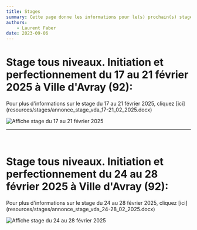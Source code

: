 ```yaml
---
title: Stages
summary: Cette page donne les informations pour le(s) prochain(s) stage(s) proposé(s) par le club d'échecs de Sèvres Ville d'Avray
authors:
    - Laurent Faber
date: 2023-09-06
---
```

# Stage tous niveaux. Initiation et perfectionnement du 17 au 21 février 2025 à Ville d'Avray (92):

<p markdown="1">
Pour plus d'informations sur le stage du 17 au 21 février 2025, cliquez [ici](resources/stages/annonce_stage_vda_17-21_02_2025.docx)
</p>

<img src="./../img/stages/affiche_vda_17-21_02_2025.jpg" alt="Affiche stage du 17 au 21 février 2025">

<br>
<hr>
<br>

# Stage tous niveaux. Initiation et perfectionnement du 24 au 28 février 2025 à Ville d'Avray (92):

<p markdown="1">
Pour plus d'informations sur le stage du 24 au 28 février 2025, cliquez [ici](resources/stages/annonce_stage_vda_24-28_02_2025.docx)
</p>

<img src="./../img/stages/affiche_vda_24-28_02_2025.jpg" alt="Affiche stage du 24 au 28 février 2025">